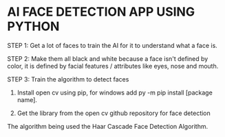 # AI FACE DETECTION APP USING PYTHON

STEP 1: Get a lot of faces to train the AI for it to understand what a face is.

STEP 2: Make them all black and white because a face isn't defined by color, it is defined by facial features / attributes like eyes, nose and mouth.

STEP 3: Train the algorithm to detect faces

1. Install open cv using pip, for windows add py -m pip install [package name].

2. Get the library from the open cv github repository for face detection 

The algorithm being used the Haar Cascade Face Detection Algorithm.
